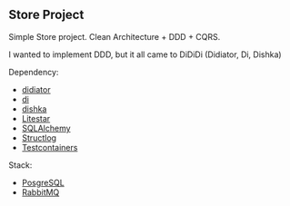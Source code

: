 ## Store Project

Simple Store project. Clean Architecture + DDD + CQRS.

I wanted to implement DDD, but it all came to DiDiDi (Didiator, Di, Dishka)

Dependency:
- [didiator](https://github.com/SamWarden/didiator)
- [di](https://github.com/adriangb/di)
- [dishka](https://github.com/reagento/dishka)
- [Litestar](https://github.com/litestar-org/litestar)
- [SQLAlchemy](https://github.com/sqlalchemy/sqlalchemy)
- [Structlog](https://github.com/hynek/structlog)
- [Testcontainers](https://github.com/testcontainers/testcontainers-python)

Stack:
- [PosgreSQL](https://www.postgresql.org/)
- [RabbitMQ](https://www.rabbitmq.com/)
